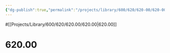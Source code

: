 ```yaml
---
{"dg-publish":true,"permalink":"/projects/library/600/620/620-00/620-00/","noteIcon":"0","created":"2024-01-24T15:24:09.130+09:00","updated":"2024-02-05T10:53:07.705+09:00"}
---
```


#[[Projects/Library/600/620/620.00/620.00\|620.00]]

# 620.00

